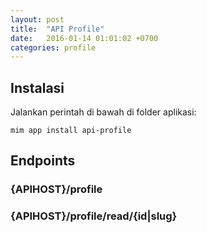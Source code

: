 ```yaml
---
layout: post
title:  "API Profile"
date:   2016-01-14 01:01:02 +0700
categories: profile
---
```


## Instalasi

Jalankan perintah di bawah di folder aplikasi:

```
mim app install api-profile
```

## Endpoints

### {APIHOST}/profile

### {APIHOST}/profile/read/{id|slug}